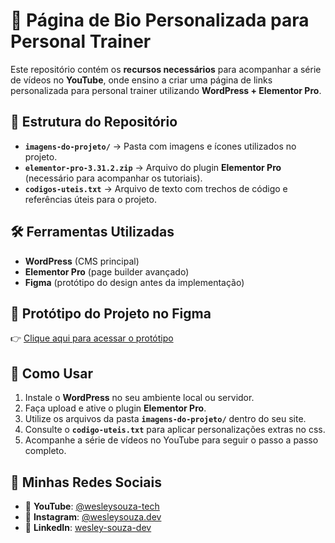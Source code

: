 # 📌 Página de Bio Personalizada para Personal Trainer  

Este repositório contém os **recursos necessários** para acompanhar a série de vídeos no **YouTube**, onde ensino a criar uma página de links personalizada para personal trainer utilizando **WordPress + Elementor Pro**.  

## 📂 Estrutura do Repositório  
- **`imagens-do-projeto/`** → Pasta com imagens e ícones utilizados no projeto.  
- **`elementor-pro-3.31.2.zip`** → Arquivo do plugin **Elementor Pro** (necessário para acompanhar os tutoriais).  
- **`codigos-uteis.txt`** → Arquivo de texto com trechos de código e referências úteis para o projeto.  

## 🛠️ Ferramentas Utilizadas  
- **WordPress** (CMS principal)  
- **Elementor Pro** (page builder avançado)  
- **Figma** (protótipo do design antes da implementação)  

## 🎨 Protótipo do Projeto no Figma  
👉 [Clique aqui para acessar o protótipo](https://www.figma.com/design/Pjlw7YAg8l1yVshnPnLNLy/PROJETINHOS?node-id=866-872&t=Jn58fNDX1yVXI1qL-1)  

## 🚀 Como Usar  
1. Instale o **WordPress** no seu ambiente local ou servidor.  
2. Faça upload e ative o plugin **Elementor Pro**.  
3. Utilize os arquivos da pasta **`imagens-do-projeto/`** dentro do seu site.  
4. Consulte o **`codigo-uteis.txt`** para aplicar personalizações extras no css.  
5. Acompanhe a série de vídeos no YouTube para seguir o passo a passo completo.  

## 📲 Minhas Redes Sociais  
- 🎥 **YouTube**: [@wesleysouza-tech](https://www.youtube.com/@wesleysouza-tech)  
- 📸 **Instagram**: [@wesleysouza.dev](https://instagram.com/wesleysouza.dev)  
- 💼 **LinkedIn**: [wesley-souza-dev](https://www.linkedin.com/in/wesley-souza-dev)  
